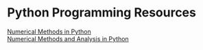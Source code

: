 # Python Programming Resources

[Numerical Methods in Python](https://pythonnumericalmethods.studentorg.berkeley.edu/notebooks/Index.html)  
[Numerical Methods and Analysis in Python](https://lemesurierb.people.charleston.edu/introduction-to-numerical-methods-and-analysis-python/introduction.html)  
